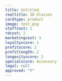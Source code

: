 ```yaml
---
title: Untitled
realtitle: 3D Glasses
cardtype: product
image: test.png
staffcost: 1
rdcost: 2
marketingcost: 3
loyaltyscore: 1
profitscore: 2
profitlength: 2
longevityscore: 2
specialscore: Accessory
legal: null
approved: "Y"
---
```

